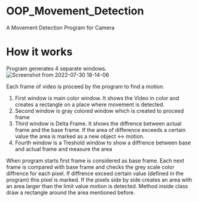 # OOP_Movement_Detection
A Movement Detection Program for Camera

# How it works

Program generates 4 separate windows.
![Screenshot from 2022-07-30 18-14-06](https://user-images.githubusercontent.com/109242797/181925789-8984d4b4-20e7-4e4a-9f52-2e4fba0d9611.png)

Each frame of video is proceed by the program to find a motion.
<ol>
<li>First window is main color window. It shows the Video in color and creates a rectangle on a place where movement is detected.</li>
<li>Second window is gray colored window which is created to proceed frame</li>
<li>Third window is Delta Frame. It shows the diffrence between actual frame and the base frame. If the area of difference exceeds a certain value the area is marked as a new object <-> motion. </li>
<li>Fourth window is a Treshold window to show a diffrence between base and actual frame and measure the area</li>
</ol>

When program starts first frame is considered as base frame. Each next frame is compared with base frame and checks the grey scale color diffrence for each pixel. If diffrence exceed certain value (defined in the program) this pixel is marked. If the pixels side by side creates an area with an area larger than the limit value motion is detected. Method inside class draw a rectangle around the area mentioned before.
